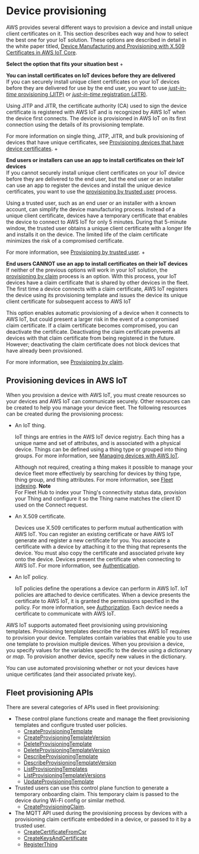 # Device provisioning<a name="iot-provision"></a>

AWS provides several different ways to provision a device and install unique client certificates on it\. This section describes each way and how to select the best one for your IoT solution\. These options are described in detail in the white paper titled, [Device Manufacturing and Provisioning with X\.509 Certificates in AWS IoT Core](https://d1.awsstatic.com/whitepapers/device-manufacturing-provisioning.pdf)\. 

**Select the option that fits your situation best**
+ 

**You can install certificates on IoT devices before they are delivered**  
If you can securely install unique client certificates on your IoT devices before they are delivered for use by the end user, you want to use [*just\-in\-time* provisioning \(JITP\)](jit-provisioning.md) or [*just\-in\-time* registration \(JITR\)](auto-register-device-cert.md)\.

  Using JITP and JITR, the certificate authority \(CA\) used to sign the device certificate is registered with AWS IoT and is recognized by AWS IoT when the device first connects\. The device is provisioned in AWS IoT on its first connection using the details of its provisioning template\.

  For more information on single thing, JITP, JITR, and bulk provisioning of devices that have unique certificates, see [Provisioning devices that have device certificates](provision-w-cert.md)\.
+ 

**End users or installers can use an app to install certificates on their IoT devices**  
If you cannot securely install unique client certificates on your IoT device before they are delivered to the end user, but the end user or an installer can use an app to register the devices and install the unique device certificates, you want to use the [provisioning by trusted user](provision-wo-cert.md#trusted-user) process\.

  Using a trusted user, such as an end user or an installer with a known account, can simplify the device manufacturing process\. Instead of a unique client certificate, devices have a temporary certificate that enables the device to connect to AWS IoT for only 5 minutes\. During that 5\-minute window, the trusted user obtains a unique client certificate with a longer life and installs it on the device\. The limited life of the claim certificate minimizes the risk of a compromised certificate\.

  For more information, see [Provisioning by trusted user](provision-wo-cert.md#trusted-user)\.
+ 

**End users CANNOT use an app to install certificates on their IoT devices**  
If neither of the previous options will work in your IoT solution, the [provisioning by claim](provision-wo-cert.md#claim-based) process is an option\. With this process, your IoT devices have a claim certificate that is shared by other devices in the fleet\. The first time a device connects with a claim certificate, AWS IoT registers the device using its provisioning template and issues the device its unique client certificate for subsequent access to AWS IoT

   This option enables automatic provisioning of a device when it connects to AWS IoT, but could present a larger risk in the event of a compromised claim certificate\. If a claim certificate becomes compromised, you can deactivate the certificate\. Deactivating the claim certificate prevents all devices with that claim certificate from being registered in the future\. However; deactivating the claim certificate does not block devices that have already been provisioned\.

  For more information, see [Provisioning by claim](provision-wo-cert.md#claim-based)\.

## Provisioning devices in AWS IoT<a name="provisioning-in-iot"></a>

When you provision a device with AWS IoT, you must create resources so your devices and AWS IoT can communicate securely\. Other resources can be created to help you manage your device fleet\. The following resources can be created during the provisioning process: 
+ An IoT thing\.

  IoT things are entries in the AWS IoT device registry\. Each thing has a unique name and set of attributes, and is associated with a physical device\. Things can be defined using a thing type or grouped into thing groups\. For more information, see [Managing devices with AWS IoT](iot-thing-management.md)\.

   Although not required, creating a thing makes it possible to manage your device fleet more effectively by searching for devices by thing type, thing group, and thing attributes\. For more information, see [Fleet indexing](iot-indexing.md)\.
**Note**  
For Fleet Hub to index your Thing's connectivity status data, provision your Thing and configure it so the Thing name matches the client ID used on the Connect request\.
+ An X\.509 certificate\.

  Devices use X\.509 certificates to perform mutual authentication with AWS IoT\. You can register an existing certificate or have AWS IoT generate and register a new certificate for you\. You associate a certificate with a device by attaching it to the thing that represents the device\. You must also copy the certificate and associated private key onto the device\. Devices present the certificate when connecting to AWS IoT\. For more information, see [Authentication](authentication.md)\.
+ An IoT policy\.

  IoT policies define the operations a device can perform in AWS IoT\. IoT policies are attached to device certificates\. When a device presents the certificate to AWS IoT, it is granted the permissions specified in the policy\. For more information, see [Authorization](iot-authorization.md)\. Each device needs a certificate to communicate with AWS IoT\.

AWS IoT supports automated fleet provisioning using provisioning templates\. Provisioning templates describe the resources AWS IoT requires to provision your device\. Templates contain variables that enable you to use one template to provision multiple devices\. When you provision a device, you specify values for the variables specific to the device using a dictionary or *map*\. To provision another device, specify new values in the dictionary\.

You can use automated provisioning whether or not your devices have unique certificates \(and their associated private key\)\.

## Fleet provisioning APIs<a name="provisioning-apis"></a>

There are several categories of APIs used in fleet provisioning:
+ These control plane functions create and manage the fleet provisioning templates and configure trusted user policies\.
  + [CreateProvisioningTemplate](https://docs.aws.amazon.com/iot/latest/apireference/API_CreateProvisioningTemplate.html)
  + [ CreateProvisioningTemplateVersion](https://docs.aws.amazon.com/iot/latest/apireference/API_CreateProvisioningTemplateVersion.html)
  + [DeleteProvisioningTemplate](https://docs.aws.amazon.com/iot/latest/apireference/API_DeleteProvisioningTemplate.html)
  + [DeleteProvisioningTemplateVersion](https://docs.aws.amazon.com/iot/latest/apireference/API_DeleteProvisioningTemplateVersion.html)
  + [DescribeProvisioningTemplate](https://docs.aws.amazon.com/iot/latest/apireference/API_DescribeProvisioningTemplate.html)
  + [DescribeProvisioningTemplateVersion](https://docs.aws.amazon.com/iot/latest/apireference/API_DescribeProvisioningTemplateVersion.html)
  + [ListProvisioningTemplates](https://docs.aws.amazon.com/iot/latest/apireference/API_ListProvisioningTemplates.html)
  + [ListProvisioningTemplateVersions](https://docs.aws.amazon.com/iot/latest/apireference/API_ListProvisioningTemplateVersions.html)
  + [UpdateProvisioningTemplate](https://docs.aws.amazon.com/iot/latest/apireference/API_UpdateProvisioningTemplate.html)
+ Trusted users can use this control plane function to generate a temporary onboarding claim\. This temporary claim is passed to the device during Wi\-Fi config or similar method\.
  + [CreateProvisioningClaim](https://docs.aws.amazon.com/iot/latest/apireference/API_CreateProvisioningClaim.html)\.
+ The MQTT API used during the provisioning process by devices with a provisioning claim certificate embedded in a device, or passed to it by a trusted user\.
  + [CreateCertificateFromCsr](fleet-provision-api.md#create-cert-csr)
  + [CreateKeysAndCertificate](fleet-provision-api.md#create-keys-cert)
  + [RegisterThing](fleet-provision-api.md#register-thing)
